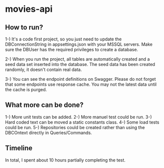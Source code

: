 # movies-api

## How to run?

1-) It's a code first project, so you just need to update the DBConnectionString in appsettings.json with your MSSQL servers. Make sure the DBUser has the required privileges to create a database.

2-) When you run the project, all tables are automatically created and a seed data set inserted into the database. The seed data has been created randomly, it doesn't contain real data. 

3-) You can see the endpoint definitions on Swagger. Please do not forget that some endpoints use response cache. You may not the latest data until the cache is purged.

## What more can be done? 

1-) More unit tests can be added.
2-) More manuel test could be run. 
3-) Hard coded text can be moved a static constants class.
4-) Some load tests could be run. 
5-) Repositories could be created rather than using the DBCOntext directly in Queries/Commands. 


## Timeline
In total, I spent about 10 hours partially completing the test.
